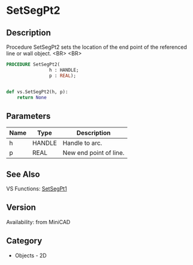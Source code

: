 # SetSegPt2

## Description
Procedure SetSegPt2 sets the location of the end point of the referenced line or wall object. &lt;BR&gt;
&lt;BR&gt;


```pascal
PROCEDURE SetSegPt2(
				h : HANDLE;
				p : REAL);
```

```python

def vs.SetSegPt2(h, p):
    return None
```

## Parameters
|Name|Type|Description|
|---|---|---|
|h|HANDLE|Handle to arc.|
|p|REAL|New end point of line.|

## See Also
VS Functions:
[SetSegPt1](SetSegPt1.md)

## Version
Availability: from MiniCAD
## Category
* Objects - 2D

